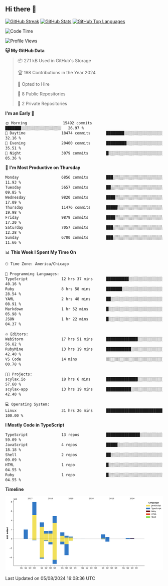 ## Hi there 👋

<!--
- 🔭 I’m currently working on ...
- 🌱 I’m currently learning ...
- 👯 I’m looking to collaborate on ...
- 🤔 I’m looking for help with ...
- 💬 Ask me about ...
- 📫 How to reach me: ...
- 😄 Pronouns: ...
- ⚡ Fun fact: ...
-->

[![GitHub Streak](https://github-readme-streak-stats.herokuapp.com?user=jameswlane&theme=tokyonight)](https://git.io/streak-stats)
[![GitHub Stats](https://github-readme-stats.vercel.app/api?username=jameswlane&show_icons=true&theme=tokyonight)](https://github-readme-stats.vercel.app)
[![GitHub Top Languages](https://github-readme-stats.vercel.app/api/top-langs?username=jameswlane&show_icons=true&locale=en&layout=compact&theme=tokyonight)](https://github-readme-stats.vercel.app)


<!--START_SECTION:waka-->
![Code Time](http://img.shields.io/badge/Code%20Time-44%20hrs%2021%20mins-blue)

![Profile Views](http://img.shields.io/badge/Profile%20Views-78-blue)

**🐱 My GitHub Data** 

> 📦 27.1 kB Used in GitHub's Storage 
 > 
> 🏆 198 Contributions in the Year 2024
 > 
> 💼 Opted to Hire
 > 
> 📜 8 Public Repositories 
 > 
> 🔑 2 Private Repositories 
 > 
**I'm an Early 🐤** 

```text
🌞 Morning                15492 commits       ███████░░░░░░░░░░░░░░░░░░   26.97 % 
🌆 Daytime                18474 commits       ████████░░░░░░░░░░░░░░░░░   32.16 % 
🌃 Evening                20400 commits       █████████░░░░░░░░░░░░░░░░   35.51 % 
🌙 Night                  3079 commits        █░░░░░░░░░░░░░░░░░░░░░░░░   05.36 % 
```
📅 **I'm Most Productive on Thursday** 

```text
Monday                   6856 commits        ███░░░░░░░░░░░░░░░░░░░░░░   11.93 % 
Tuesday                  5657 commits        ██░░░░░░░░░░░░░░░░░░░░░░░   09.85 % 
Wednesday                9820 commits        ████░░░░░░░░░░░░░░░░░░░░░   17.09 % 
Thursday                 11476 commits       █████░░░░░░░░░░░░░░░░░░░░   19.98 % 
Friday                   9879 commits        ████░░░░░░░░░░░░░░░░░░░░░   17.20 % 
Saturday                 7057 commits        ███░░░░░░░░░░░░░░░░░░░░░░   12.28 % 
Sunday                   6700 commits        ███░░░░░░░░░░░░░░░░░░░░░░   11.66 % 
```


📊 **This Week I Spent My Time On** 

```text
🕑︎ Time Zone: America/Chicago

💬 Programming Languages: 
TypeScript               12 hrs 37 mins      ██████████░░░░░░░░░░░░░░░   40.16 % 
Ruby                     8 hrs 58 mins       ███████░░░░░░░░░░░░░░░░░░   28.54 % 
YAML                     2 hrs 48 mins       ██░░░░░░░░░░░░░░░░░░░░░░░   08.91 % 
Markdown                 1 hr 52 mins        █░░░░░░░░░░░░░░░░░░░░░░░░   05.98 % 
JSON                     1 hr 22 mins        █░░░░░░░░░░░░░░░░░░░░░░░░   04.37 % 

🔥 Editors: 
WebStorm                 17 hrs 51 mins      ██████████████░░░░░░░░░░░   56.82 % 
RubyMine                 13 hrs 19 mins      ███████████░░░░░░░░░░░░░░   42.40 % 
VS Code                  14 mins             ░░░░░░░░░░░░░░░░░░░░░░░░░   00.78 % 

🐱‍💻 Projects: 
scylax.io                18 hrs 6 mins       ██████████████░░░░░░░░░░░   57.60 % 
scylax-app               13 hrs 19 mins      ███████████░░░░░░░░░░░░░░   42.40 % 

💻 Operating System: 
Linux                    31 hrs 26 mins      █████████████████████████   100.00 % 
```

**I Mostly Code in TypeScript** 

```text
TypeScript               13 repos            ███████████████░░░░░░░░░░   59.09 % 
JavaScript               4 repos             █████░░░░░░░░░░░░░░░░░░░░   18.18 % 
Shell                    2 repos             ██░░░░░░░░░░░░░░░░░░░░░░░   09.09 % 
HTML                     1 repo              █░░░░░░░░░░░░░░░░░░░░░░░░   04.55 % 
Ruby                     1 repo              █░░░░░░░░░░░░░░░░░░░░░░░░   04.55 % 
```



**Timeline**

![Lines of Code chart](https://raw.githubusercontent.com/jameswlane/jameswlane/main/assets/bar_graph.png)


 Last Updated on 05/08/2024 16:08:36 UTC
<!--END_SECTION:waka-->

